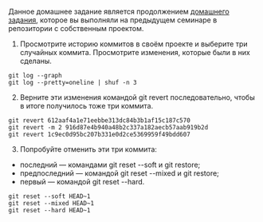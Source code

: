 Данное домашнее задание является продолжением [домашнего задания](https://github.com/allseenn/git/tree/main/01.Tasks), которое вы выполняли на предыдущем семинаре в репозитории с собственным проектом.

1. Просмотрите историю коммитов в своём проекте и выберите три случайных коммита. Просмотрите изменения, которые были в них сделаны.

```
git log --graph
git log --pretty=oneline | shuf -n 3
```

2. Верните эти изменения командой git revert последовательно, чтобы в итоге получилось тоже три коммита.

```
git revert 612aaf4a1e71eebbe313dc84b3b1af15c187c570
git revert -m 2 916d87e4b940a48b2c337a182aecb57aab919b2d
git revert 1c9ec0d95bc207b331e0d2ce5369959f49bdd607

```

3. Попробуйте отменить эти три коммита:
* последний — командами git reset --soft и git restore;
* предпоследний — командой git reset --mixed и git restore;
* первый — командой git reset --hard.

```
git reset --soft HEAD~1
git reset --mixed HEAD~1
git reset --hard HEAD~1
```